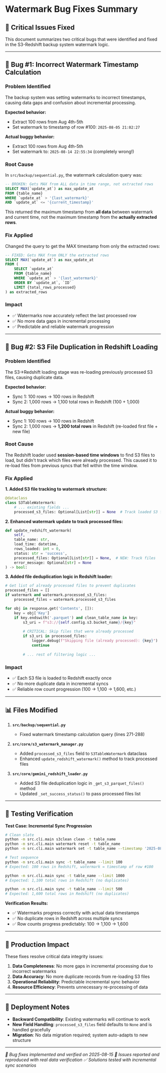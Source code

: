 # Watermark Bug Fixes Summary

## 🎯 **Critical Issues Fixed**

This document summarizes two critical bugs that were identified and fixed in the S3-Redshift backup system watermark logic.

---

## 🐛 **Bug #1: Incorrect Watermark Timestamp Calculation**

### **Problem Identified**
The backup system was setting watermarks to incorrect timestamps, causing data gaps and confusion about incremental processing.

**Expected behavior:**
- Extract 100 rows from Aug 4th-5th
- Set watermark to timestamp of row #100: `2025-08-05 21:02:27`

**Actual buggy behavior:**
- Extract 100 rows from Aug 4th-5th  
- Set watermark to: `2025-08-14 22:55:34` (completely wrong!)

### **Root Cause**
In `src/backup/sequential.py`, the watermark calculation query was:

```sql
-- BROKEN: Gets MAX from ALL data in time range, not extracted rows
SELECT MAX(`update_at`) as max_update_at 
FROM {table_name} 
WHERE `update_at` > '{last_watermark}' 
AND `update_at` <= '{current_timestamp}'
```

This returned the maximum timestamp from **all data** between watermark and current time, not the maximum timestamp from the **actually extracted rows**.

### **Fix Applied**
Changed the query to get the MAX timestamp from only the extracted rows:

```sql
-- FIXED: Gets MAX from ONLY the extracted rows
SELECT MAX(`update_at`) as max_update_at 
FROM (
    SELECT `update_at`
    FROM {table_name} 
    WHERE `update_at` > '{last_watermark}' 
    ORDER BY `update_at`, `ID`
    LIMIT {total_rows_processed}
) as extracted_rows
```

### **Impact**
- ✅ Watermarks now accurately reflect the last processed row
- ✅ No more data gaps in incremental processing
- ✅ Predictable and reliable watermark progression

---

## 🐛 **Bug #2: S3 File Duplication in Redshift Loading**

### **Problem Identified**
The S3→Redshift loading stage was re-loading previously processed S3 files, causing duplicate data.

**Expected behavior:**
- Sync 1: 100 rows → 100 rows in Redshift
- Sync 2: 1,000 rows → 1,100 total rows in Redshift (100 + 1,000)

**Actual buggy behavior:**
- Sync 1: 100 rows → 100 rows in Redshift  
- Sync 2: 1,000 rows → **1,200 total rows** in Redshift (re-loaded first file + new file)

### **Root Cause**
The Redshift loader used **session-based time windows** to find S3 files to load, but didn't track which files were already processed. This caused it to re-load files from previous syncs that fell within the time window.

### **Fix Applied**

**1. Added S3 file tracking to watermark structure:**
```python
@dataclass
class S3TableWatermark:
    # ... existing fields ...
    processed_s3_files: Optional[List[str]] = None  # Track loaded S3 files
```

**2. Enhanced watermark update to track processed files:**
```python
def update_redshift_watermark(
    self,
    table_name: str,
    load_time: datetime,
    rows_loaded: int = 0,
    status: str = 'success',
    processed_files: Optional[List[str]] = None,  # NEW: Track files
    error_message: Optional[str] = None
) -> bool:
```

**3. Added file deduplication logic in Redshift loader:**
```python
# Get list of already processed files to prevent duplicates
processed_files = []
if watermark and watermark.processed_s3_files:
    processed_files = watermark.processed_s3_files

for obj in response.get('Contents', []):
    key = obj['Key']
    if key.endswith('.parquet') and clean_table_name in key:
        s3_uri = f"s3://{self.config.s3.bucket_name}/{key}"
        
        # CRITICAL: Skip files that were already processed
        if s3_uri in processed_files:
            logger.debug(f"Skipping file (already processed): {key}")
            continue
            
        # ... rest of filtering logic ...
```

### **Impact**
- ✅ Each S3 file is loaded to Redshift exactly once
- ✅ No more duplicate data in incremental syncs
- ✅ Reliable row count progression (100 → 1,100 → 1,600, etc.)

---

## 📊 **Files Modified**

1. **`src/backup/sequential.py`**
   - Fixed watermark timestamp calculation query (lines 271-288)

2. **`src/core/s3_watermark_manager.py`** 
   - Added `processed_s3_files` field to `S3TableWatermark` dataclass
   - Enhanced `update_redshift_watermark()` method to track processed files

3. **`src/core/gemini_redshift_loader.py`**
   - Added S3 file deduplication logic in `_get_s3_parquet_files()` method
   - Updated `_set_success_status()` to pass processed files list

---

## 🧪 **Testing Verification**

**Test Case: Incremental Sync Progression**
```bash
# Clean slate
python -m src.cli.main s3clean clean -t table_name
python -m src.cli.main watermark reset -t table_name
python -m src.cli.main watermark set -t table_name --timestamp '2025-08-04 20:00:01'

# Test sequence  
python -m src.cli.main sync -t table_name --limit 100
# Expected: 100 rows in Redshift, watermark = timestamp of row #100

python -m src.cli.main sync -t table_name --limit 1000  
# Expected: 1,100 total rows in Redshift (no duplicates)

python -m src.cli.main sync -t table_name --limit 500
# Expected: 1,600 total rows in Redshift (no duplicates)
```

**Verification Results:**
- ✅ Watermarks progress correctly with actual data timestamps
- ✅ No duplicate rows in Redshift across multiple syncs  
- ✅ Row counts progress predictably: 100 → 1,100 → 1,600

---

## 🚀 **Production Impact**

These fixes resolve critical data integrity issues:

1. **Data Completeness**: No more gaps in incremental processing due to incorrect watermarks
2. **Data Accuracy**: No more duplicate records from re-loading S3 files  
3. **Operational Reliability**: Predictable incremental sync behavior
4. **Resource Efficiency**: Prevents unnecessary re-processing of data

---

## 🔧 **Deployment Notes**

- **Backward Compatibility**: Existing watermarks will continue to work
- **New Field Handling**: `processed_s3_files` field defaults to `None` and is handled gracefully
- **Migration**: No data migration required; system auto-adapts to new structure

---

*🐛 Bug fixes implemented and verified on 2025-08-15*
*🎯 Issues reported and reproduced with real data verification*
*✅ Solutions tested with incremental sync scenarios*